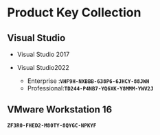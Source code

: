 
# Product Key Collection

## **Visual Studio**
- Visual Studio 2017


- Visual Studio2022
  - Enterprise :**`VHF9H-NXBBB-638P6-6JHCY-88JWH`**
  - Professional:**`TD244-P4NB7-YQ6XK-Y8MMM-YWV2J`**

## **VMware Workstation 16**
**`ZF3R0-FHED2-M80TY-8QYGC-NPKYF`**